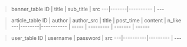 > banner_table
ID | title | sub_title | src
---|-------|---------- | ---

> article_table
ID | author | author_src | title | post_time | content | n_like
---|--------|----------- | ----- | --------- | ------- | ------

> user_table
ID | username | password | src
---|----------|--------- | ---